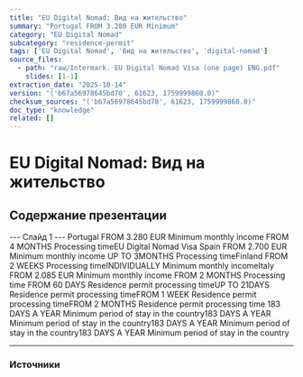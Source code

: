 ```yaml
---
title: "EU Digital Nomad: Вид на жительство"
summary: "Portugal FROM 3.280 EUR Minimum"
category: "EU Digital Nomad"
subcategory: "residence-permit"
tags: ['EU Digital Nomad', 'Вид на жительство', 'digital-nomad']
source_files:
  - path: "raw/Intermark. EU Digital Nomad Visa (one page) ENG.pdf"
    slides: [1-1]
extraction_date: "2025-10-14"
version: "('b67a56978645bd70', 61623, 1759999860.0)"
checksum_sources: "('b67a56978645bd70', 61623, 1759999860.0)"
doc_type: "knowledge"
related: []
---
```


# EU Digital Nomad: Вид на жительство

## Содержание презентации

--- Слайд 1 ---
Portugal
FROM 3.280 EUR
Minimum
monthly income
FROM 4 MONTHS
Processing timeEU Digital Nomad Visa
Spain
FROM 2.700 EUR
Minimum
monthly income
UP TO 3MONTHS
Processing timeFinland
FROM 2 WEEKS
Processing timeINDIVIDUALLY
Minimum
monthly incomeItaly
FROM 2.085 EUR
Minimum
monthly income
FROM 2 MONTHS
Processing time
FROM 60 DAYS
Residence permit
processing timeUP TO  21DAYS
Residence permit
processing timeFROM 1 WEEK
Residence permit
processing timeFROM 2 MONTHS
Residence permit
processing time
183 DAYS A YEAR
Minimum period
of stay in the country183 DAYS A YEAR
Minimum period
of stay in the country183 DAYS A YEAR
Minimum period
of stay in the country183 DAYS A YEAR
Minimum period
of stay in the country


---

### Источники
[^src1]: raw/Intermark. EU Digital Nomad Visa (one page) ENG.pdf → слайды 1–1
